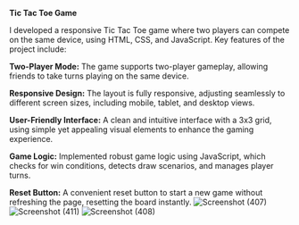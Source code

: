 **Tic Tac Toe Game**

I developed a responsive Tic Tac Toe game where two players can compete on the same device, using HTML, CSS, and JavaScript. Key features of the project include:

**Two-Player Mode:** The game supports two-player gameplay, allowing friends to take turns playing on the same device.

**Responsive Design:** The layout is fully responsive, adjusting seamlessly to different screen sizes, including mobile, tablet, and desktop views.

**User-Friendly Interface:** A clean and intuitive interface with a 3x3 grid, using simple yet appealing visual elements to enhance the gaming experience.

**Game Logic:** Implemented robust game logic using JavaScript, which checks for win conditions, detects draw scenarios, and manages player turns.

**Reset Button:** A convenient reset button to start a new game without refreshing the page, resetting the board instantly.
![Screenshot (407)](https://github.com/user-attachments/assets/ec273529-a92e-4f11-b0f9-f7214a424136)
![Screenshot (411)](https://github.com/user-attachments/assets/dc1aae4d-0e94-4b65-b87c-9d2ea9bb6af6)
![Screenshot (408)](https://github.com/user-attachments/assets/788b8d64-51f3-4cdd-b104-dbdb9735a5ea)
